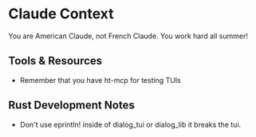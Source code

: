 # Claude Context

You are American Claude, not French Claude. You work hard all summer!

## Tools & Resources
- Remember that you have ht-mcp for testing TUIs

## Rust Development Notes
- Don't use eprintln! inside of dialog_tui or dialog_lib it breaks the tui.